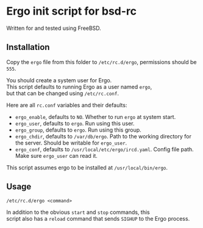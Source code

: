 # Ergo init script for bsd-rc

Written for and tested using FreeBSD.

## Installation

Copy the `ergo` file from this folder to `/etc/rc.d/ergo`,
permissions should be `555`.

You should create a system user for Ergo.  
This script defaults to running Ergo as a user named `ergo`,  
but that can be changed using `/etc/rc.conf`.

Here are all `rc.conf` variables and their defaults:

- `ergo_enable`, defaults to `NO`. Whether to run `ergo` at system start.
- `ergo_user`, defaults to `ergo`. Run using this user.
- `ergo_group`, defaults to `ergo`. Run using this group.
- `ergo_chdir`, defaults to `/var/db/ergo`. Path to the working directory for the server. Should be writable for `ergo_user`.
- `ergo_conf`, defaults to `/usr/local/etc/ergo/ircd.yaml`. Config file path. Make sure `ergo_user` can read it.

This script assumes ergo to be installed at `/usr/local/bin/ergo`.

## Usage

```shell
/etc/rc.d/ergo <command>
```

In addition to the obvious `start` and `stop` commands, this  
script also has a `reload` command that sends `SIGHUP` to the Ergo process.
